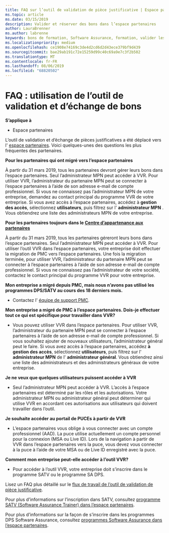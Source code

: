 ```yaml
---
title: FAQ sur l’outil de validation de pièce justificative | Espace partenaires
ms.topic: article
ms.date: 03/15/2019
description: Valider et réserver des bons dans l’espace partenaires
author: LauraBrenner
ms.author: labrenne
keywords: bons de formation, Software Assurance, formation, valider les chèques-cadeaux, réserver un cadeau
ms.localizationpriority: medium
ms.openlocfilehash: ce1908e74169c3de4d2cd6d2d43ece379bf9d439
ms.sourcegitcommit: bae29ab191c72e15259d99c40c69a9e7c3f2b502
ms.translationtype: MT
ms.contentlocale: fr-FR
ms.lasthandoff: 08/06/2019
ms.locfileid: "68820502"
---
```

# <a name="faq-using-the-voucher-validation-and-redemption-tool"></a>FAQ : utilisation de l’outil de validation et d’échange de bons 

**S’applique à**

- Espace partenaires

L’outil de validation et d’échange de pièces justificatives a été déplacé vers l' [espace partenaires](https://partner.microsoft.com/pcv/dashboard/overview). Voici quelques-unes des questions les plus fréquentes des partenaires. 

**Pour les partenaires qui ont migré vers l’espace partenaires**

 À partir du 31 mars 2019, tous les partenaires devront gérer leurs bons dans l’espace partenaires. Seul l’administrateur MPN peut accéder à VVR. Pour utiliser VVR, l’administrateur du partenaire MPN peut se connecter à l’espace partenaires à l’aide de son adresse e-mail de compte professionnel. Si vous ne connaissez pas l’administrateur MPN de votre entreprise, demandez au contact principal du programme VVR de votre entreprise.  Si vous avez accès à l’espace partenaires, accédez à **gestion des accès**, sélectionnez **utilisateurs**, puis filtrez sur l' **administrateur MPN** . Vous obtiendrez une liste des administrateurs MPN de votre entreprise.  

**Pour les partenaires toujours dans le [Centre d’appartenance aux partenaires](https://partner.microsoft.com/)**

À partir du 31 mars 2019, tous les partenaires géreront leurs bons dans l’espace partenaires. Seul l’administrateur MPN peut accéder à VVR. Pour utiliser l’outil VVR dans l’espace partenaires, votre entreprise doit effectuer la migration de PMC vers l’espace partenaires. Une fois la migration terminée, pour utiliser VVR, l’administrateur du partenaire MPN peut se connecter à l’espace partenaires à l’aide de son adresse e-mail de compte professionnel. Si vous ne connaissez pas l’administrateur de votre société, contactez le contact principal du programme VVR pour votre entreprise.  


**Mon entreprise a migré depuis PMC, mais nous n’avons pas utilisé les programmes DPS/SATV au cours des 18 derniers mois.**

- Contactez l' [équipe de support PMC](mailto:proghelp@microsoft.com). 


**Mon entreprise a migré de PMC à l’espace partenaires. Dois-je effectuer tout ce qui est spécifique pour travailler dans VVR?** 

- Vous pouvez utiliser VVR dans l’espace partenaires.  Pour utiliser VVR, l’administrateur du partenaire MPN peut se connecter à l’espace partenaires à l’aide de son adresse e-mail de compte professionnel. Si vous souhaitez ajouter de nouveaux utilisateurs, l’administrateur général peut le faire. Si vous avez accès à l’espace partenaires, accédez **à gestion des accès**, sélectionnez **utilisateurs**, puis filtrez sur l' **administrateur MPN** de l' **administrateur général**. Vous obtiendrez ainsi une liste des administrateurs et des administrateurs généraux de votre entreprise.  

**Je ne veux que quelques utilisateurs puissent accéder à VVR**

- Seul l’administrateur MPN peut accéder à VVR. L’accès à l’espace partenaires est déterminé par les rôles et les autorisations. Votre administrateur MPN ou administrateur général peut déterminer qui utilise VVR en accordant ces autorisations aux utilisateurs qui doivent travailler dans l’outil.

**Je souhaite accéder au portail de PUCEs à partir de VVR**

- L’espace partenaires vous oblige à vous connecter avec un compte professionnel (AAD).  La puce utilise actuellement un compte personnel pour la connexion (MSA ou Live ID).  Lors de la navigation à partir de VVR dans l’espace partenaires vers la puce, vous devez vous connecter à la puce à l’aide de votre MSA ou de Live ID enregistré avec la puce.

**Comment mon entreprise peut-elle accéder à l’outil VVR?**

- Pour accéder à l’outil VVR, votre entreprise doit s’inscrire dans le programme SATV ou le programme SA DPS.

Lisez un FAQ plus détaillé sur le [flux de travail de l’outil de validation de pièce justificative](https://query.prod.cms.rt.microsoft.com/cms/api/am/binary/RE3kz5o).

Pour plus d’informations sur l’inscription dans SATV, consultez [programme SATV (Software Assurance Trainer) dans l’espace partenaires](software-assurance-satv.md).

Pour plus d’informations sur la façon de s’inscrire dans les programmes DPS Software Assurance, consultez [programmes Software Assurance dans l’espace partenaires](software-assurance-dps.md).

